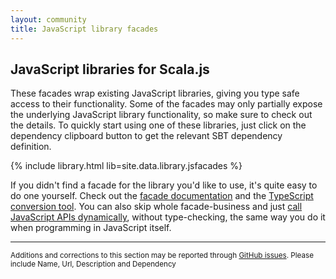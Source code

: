 ```yaml
---
layout: community
title: JavaScript library facades
---
```


## JavaScript libraries for Scala.js

These facades wrap existing JavaScript libraries, giving you type safe access to their functionality. Some of the
facades may only partially expose the underlying JavaScript library functionality, so make sure to check out the
details. To quickly start using one of these libraries, just click on the dependency clipboard button to get the
relevant SBT dependency definition.

{% include library.html lib=site.data.library.jsfacades %}

If you didn't find a facade for the library you'd like to use, it's quite easy to do one yourself. Check out the
[facade documentation](../../doc/interoperability/calling-javascript.html) and the
[TypeScript conversion tool](https://github.com/sjrd/scala-js-ts-importer). You can also skip whole facade-business and just [call JavaScript APIs dynamically](../../doc/interoperability/calling-javascript.html#calling-javascript-from-scalajs-with-dynamic-types), without type-checking, the same way you do it when programming in JavaScript itself.

-------

<small markdown="1">Additions and corrections to this section may be reported through
[GitHub issues](https://github.com/scala-js/scala-js-website/issues). Please include Name, Url, Description and
Dependency</small>
